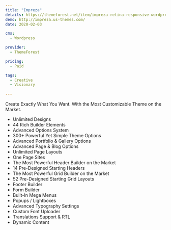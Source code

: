```yaml
---
title: "Impreza"
details: https://themeforest.net/item/impreza-retina-responsive-wordpress-theme/6434280
demo: http://impreza.us-themes.com/
date: 2020-02-03

cms: 
  - Wordpress

provider: 
  - ThemeForest

pricing:
  - Paid

tags:
  - Creative
  - Visionary
  
---
```


Create Exactly What You Want. With the Most Customizable Theme on the Market.

- Unlimited Designs
- 44 Rich Builder Elements
- Advanced Options System
- 300+ Powerful Yet Simple Theme Options
- Advanced Portfolio & Gallery Options
- Advanced Page & Blog Options
- Unlimited Page Layouts
- One Page Sites
- The Most Powerful Header Builder on the Market
- 14 Pre-Designed Starting Headers
- The Most Powerful Grid Builder on the Market
- 52 Pre-Designed Starting Grid Layouts
- Footer Builder
- Form Builder
- Built-In Mega Menus
- Popups / Lightboxes
- Advanced Typography Settings
- Custom Font Uploader
- Translations Support & RTL
- Dynamic Content
